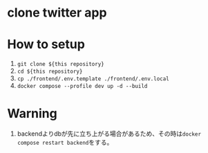 # clone twitter app

# How to setup
1. `git clone ${this repository}`
1. `cd ${this repository}`
1. `cp ./frontend/.env.template ./frontend/.env.local`
1. `docker compose --profile dev up -d --build`

# Warning
1. backendよりdbが先に立ち上がる場合があるため、その時は`docker compose restart backend`をする。

